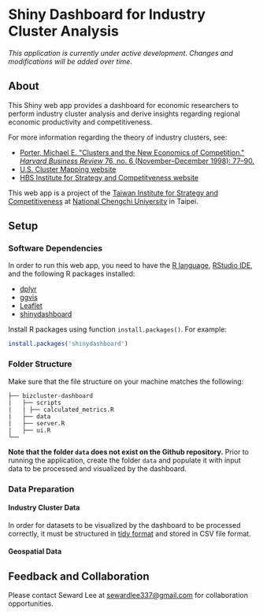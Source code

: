 # Shiny Dashboard for Industry Cluster Analysis

*This application is currently under active development. Changes and modifications will be added over time.*

## About

This Shiny web app provides a dashboard for economic researchers to perform industry cluster analysis and derive insights regarding regional economic productivity and competitiveness. 

For more information regarding the theory of industry clusters, see:
* [Porter, Michael E. "Clusters and the New Economics of Competition." *Harvard Business Review* 76, no. 6 (November–December 1998): 77–90.](http://www.clustermapping.us/sites/default/files/files/resource/Clusters_and_the_New_Economics_of_Competition.pdf)
* [U.S. Cluster Mapping website](http://www.clustermapping.us/content/clusters-101)
* [HBS Institute for Strategy and Competitveness website](http://www.isc.hbs.edu/competitiveness-economic-development/frameworks-and-key-concepts/Pages/clusters.aspx)

This web app is a project of the [Taiwan Institute for Strategy and Competitiveness](http://tisc.nccu.edu.tw/) at [National Chengchi University](http://www.nccu.edu.tw/?locale=en) in Taipei.

## Setup

### Software Dependencies

In order to run this web app, you need to have the [R language](https://www.r-project.org/), [RStudio IDE](https://www.rstudio.com/), and the following R packages installed:
* [dplyr](https://CRAN.R-project.org/package=dplyr)
* [ggvis](https://CRAN.R-project.org/package=ggvis)
* [Leaflet](https://CRAN.R-project.org/package=leaflet)
* [shinydashboard](https://CRAN.R-project.org/package=shinydashboard)

Install R packages using function `install.packages()`. For example:

```r
install.packages('shinydashboard')
```

### Folder Structure

Make sure that the file structure on your machine matches the following:

```
├── bizcluster-dashboard
|   ├── scripts
|   | ├── calculated_metrics.R
|   ├── data
|   ├── server.R
|   ├── ui.R
└──
```
**Note that the folder `data` does not exist on the Github repository.** Prior to running the application, create the folder `data` and populate it with input data to be processed and visualized by the dashboard. 

###	Data Preparation

#### Industry Cluster Data

In order for datasets to be visualized by the dashboard to be processed correctly, it must be structured in [tidy format](http://vita.had.co.nz/papers/tidy-data.pdf) and stored in CSV file format.

#### Geospatial Data

## Feedback and Collaboration

Please contact Seward Lee at sewardlee337@gmail.com for collaboration opportunities.

